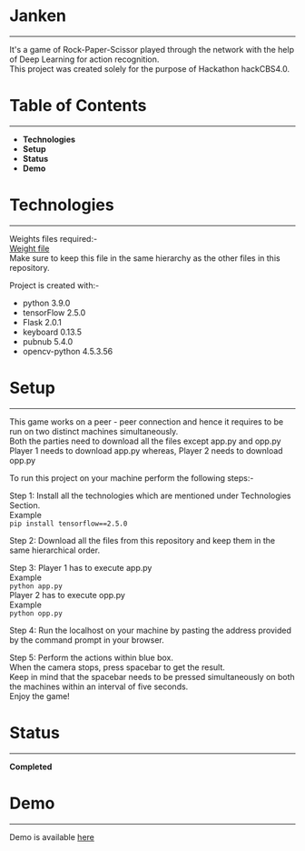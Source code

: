 # Janken
---
It's a game of Rock-Paper-Scissor played through the network with the help of Deep Learning for action recognition.</br>
This project was created solely for the purpose of Hackathon hackCBS4.0.
# Table of Contents
---
+ **Technologies**
+ **Setup**
+ **Status**
+ **Demo**

# Technologies
---
Weights files required:-</br>
[Weight file](https://drive.google.com/file/d/1gNxZ09NeJhaZmsE8fvLRtNQTNfvsEYbK/view)</br>
Make sure to keep this file in the same hierarchy as the other files in this repository. 

Project is created with:-
+ python 3.9.0
+ tensorFlow 2.5.0
+ Flask 2.0.1
+ keyboard 0.13.5
+ pubnub 5.4.0
+ opencv-python 4.5.3.56


# Setup
---
This game works on a peer - peer connection and hence it requires to be run on two distinct machines simultaneously.</br>
Both the parties need to download all the files except app.py and opp.py</br>
Player 1 needs to download app.py whereas, Player 2 needs to download opp.py 


To run this project on your machine perform the following steps:-

Step 1: Install all the technologies which are mentioned under Technologies Section.</br>
        Example</br>
        `pip install tensorflow==2.5.0`

Step 2: Download all the files from this repository and keep them in the same hierarchical order.

Step 3: Player 1 has to execute app.py</br> 
        Example</br>
        `python app.py`</br>
        Player 2 has to execute opp.py</br>
        Example</br>
        `python opp.py`
        
Step 4: Run the localhost on your machine by pasting the address provided by the command prompt in your browser.

Step 5: Perform the actions within blue box.</br>
        When the camera stops, press spacebar to get the result.</br>
        Keep in mind that the spacebar needs to be pressed simultaneously on both the machines within an interval of five seconds.</br>
        Enjoy the game!

# Status
---
**Completed**


# Demo
---
Demo is available [here](https://www.youtube.com/watch?v=E4M2RIxXBBU&ab_channel=PandyaDharv)
